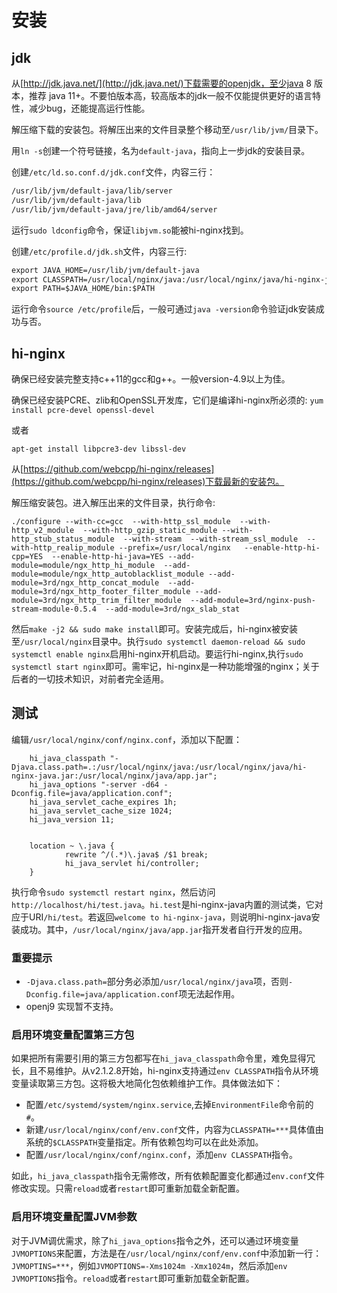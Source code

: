# 安装

## jdk

从[http://jdk.java.net/](http://jdk.java.net/)下载需要的openjdk，至少java 8 版本，推荐 java 11+。不要怕版本高，较高版本的jdk一般不仅能提供更好的语言特性，减少bug，还能提高运行性能。

解压缩下载的安装包。将解压出来的文件目录整个移动至`/usr/lib/jvm/`目录下。

用`ln -s`创建一个符号链接，名为`default-java`，指向上一步jdk的安装目录。

创建`/etc/ld.so.conf.d/jdk.conf`文件，内容三行：
```txt
/usr/lib/jvm/default-java/lib/server
/usr/lib/jvm/default-java/lib
/usr/lib/jvm/default-java/jre/lib/amd64/server
```

运行`sudo ldconfig`命令，保证`libjvm.so`能被hi-nginx找到。

创建`/etc/profile.d/jdk.sh`文件，内容三行:
```txt
export JAVA_HOME=/usr/lib/jvm/default-java
export CLASSPATH=/usr/local/nginx/java:/usr/local/nginx/java/hi-nginx-java.jar
export PATH=$JAVA_HOME/bin:$PATH
```

运行命令`source /etc/profile`后，一般可通过`java -version`命令验证jdk安装成功与否。 

## hi-nginx


确保已经安装完整支持c++11的gcc和g++。一般version-4.9以上为佳。

确保已经安装PCRE、zlib和OpenSSL开发库，它们是编译hi-nginx所必须的:
`yum install pcre-devel openssl-devel`

或者

`apt-get install libpcre3-dev libssl-dev`


从[https://github.com/webcpp/hi-nginx/releases](https://github.com/webcpp/hi-nginx/releases)下载最新的安装包。

解压缩安装包。进入解压出来的文件目录，执行命令:
```shell
./configure --with-cc=gcc  --with-http_ssl_module  --with-http_v2_module  --with-http_gzip_static_module --with-http_stub_status_module  --with-stream  --with-stream_ssl_module  --with-http_realip_module --prefix=/usr/local/nginx   --enable-http-hi-cpp=YES  --enable-http-hi-java=YES --add-module=module/ngx_http_hi_module  --add-module=module/ngx_http_autoblacklist_module --add-module=3rd/ngx_http_concat_module  --add-module=3rd/ngx_http_footer_filter_module --add-module=3rd/ngx_http_trim_filter_module  --add-module=3rd/nginx-push-stream-module-0.5.4  --add-module=3rd/ngx_slab_stat

```

然后`make -j2 && sudo make install`即可。安装完成后，hi-nginx被安装至`/usr/local/nginx`目录中。执行`sudo systemctl daemon-reload && sudo systemctl enable nginx`启用hi-nginx开机启动。要运行hi-nginx,执行`sudo systemctl start nginx`即可。需牢记，hi-nginx是一种功能增强的nginx；关于后者的一切技术知识，对前者完全适用。


## 测试

编辑`/usr/local/nginx/conf/nginx.conf`，添加以下配置：

```nginx
    hi_java_classpath "-Djava.class.path=.:/usr/local/nginx/java:/usr/local/nginx/java/hi-nginx-java.jar:/usr/local/nginx/java/app.jar";
    hi_java_options "-server -d64 -Dconfig.file=java/application.conf";
    hi_java_servlet_cache_expires 1h;
    hi_java_servlet_cache_size 1024;
    hi_java_version 11;


    location ~ \.java {
            rewrite ^/(.*)\.java$ /$1 break;
            hi_java_servlet hi/controller; 
    }

```

执行命令`sudo systemctl restart nginx`，然后访问`http://localhost/hi/test.java`。`hi.test`是hi-nginx-java内置的测试类，它对应于URI`/hi/test`。若返回`welcome to hi-nginx-java`，则说明hi-nginx-java安装成功。其中，`/usr/local/nginx/java/app.jar`指开发者自行开发的应用。

### 重要提示
- `-Djava.class.path=`部分务必添加`/usr/local/nginx/java`项，否则`-Dconfig.file=java/application.conf`项无法起作用。
- openj9 实现暂不支持。


### 启用环境变量配置第三方包
如果把所有需要引用的第三方包都写在`hi_java_classpath`命令里，难免显得冗长，且不易维护。从v2.1.2.8开始，hi-nginx支持通过`env CLASSPATH`指令从环境变量读取第三方包。这将极大地简化包依赖维护工作。具体做法如下：

- 配置`/etc/systemd/system/nginx.service`,去掉`EnvironmentFile`命令前的`#`。
- 新建`/usr/local/nginx/conf/env.conf`文件，内容为`CLASSPATH=***`具体值由系统的`$CLASSPATH`变量指定。所有依赖包均可以在此处添加。
- 配置`/usr/local/nginx/conf/nginx.conf`，添加`env CLASSPATH`指令。

如此，`hi_java_classpath`指令无需修改，所有依赖配置变化都通过`env.conf`文件修改实现。只需`reload`或者`restart`即可重新加载全新配置。

### 启用环境变量配置JVM参数
对于JVM调优需求，除了`hi_java_options`指令之外，还可以通过环境变量`JVMOPTIONS`来配置，方法是在`/usr/local/nginx/conf/env.conf`中添加新一行：`JVMOPTINS=***`，例如`JVMOPTIONS=-Xms1024m -Xmx1024m`，然后添加`env JVMOPTIONS`指令。`reload`或者`restart`即可重新加载全新配置。